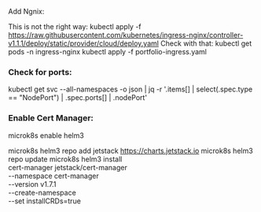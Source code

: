 ﻿Add Ngnix:

This is not the right way:
kubectl apply -f https://raw.githubusercontent.com/kubernetes/ingress-nginx/controller-v1.1.1/deploy/static/provider/cloud/deploy.yaml
Check with that: kubectl get pods -n ingress-nginx
kubectl apply -f portfolio-ingress.yaml

### Check for ports:
kubectl get svc --all-namespaces -o json | jq -r '.items[] | select(.spec.type == "NodePort") | .spec.ports[] | .nodePort'


### Enable Cert Manager:
microk8s enable helm3

microk8s helm3 repo add jetstack https://charts.jetstack.io
microk8s helm3 repo update
microk8s helm3 install \
cert-manager jetstack/cert-manager \
--namespace cert-manager \
--version v1.7.1 \
--create-namespace \
--set installCRDs=true
